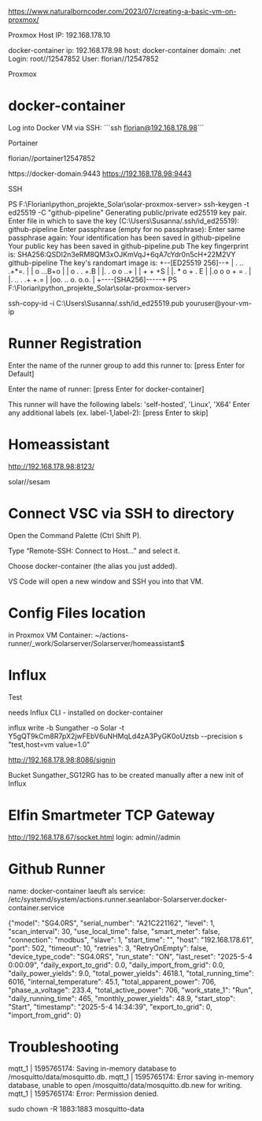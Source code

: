 https://www.naturalborncoder.com/2023/07/creating-a-basic-vm-on-proxmox/

Proxmox Host IP: 192.168.178.10


docker-container
 ip: 192.168.178.98
 host: docker-container
 domain: .net
 Login:
    root//12547852
    User: florian//12547852 


Proxmox


# docker-container

Log into Docker VM via SSH: 
    ´´´ssh florian@192.168.178.98´´´


Portainer

florian//portainer12547852


https://docker-domain:9443
https://192.168.178.98:9443



SSH

PS F:\Florian\python_projekte_Solar\solar-proxmox-server> ssh-keygen -t ed25519 -C "github-pipeline"
Generating public/private ed25519 key pair.
Enter file in which to save the key (C:\Users\Susanna/.ssh/id_ed25519): github-pipeline
Enter passphrase (empty for no passphrase): 
Enter same passphrase again: 
Your identification has been saved in github-pipeline
Your public key has been saved in github-pipeline.pub
The key fingerprint is:
SHA256:QSDI2n3eRM8QM3xOJKmVqJ+6qA7cYdr0n5cH+22M2VY github-pipeline
The key's randomart image is:
+--[ED25519 256]--+
| . .. .+*=.      |
|  o  ...B+o      |
| o . . +.B       |
|. . o o ..+      |
|   + + +S        |
|. * o + .    E |
|.o o o    + = .  |
|.  .. . .+ +.=   |
|oo. .. o. o.o.   |
+----[SHA256]-----+
PS F:\Florian\python_projekte_Solar\solar-proxmox-server> 


ssh-copy-id -i C:\Users\Susanna/.ssh/id_ed25519.pub youruser@your-vm-ip


# Runner Registration

Enter the name of the runner group to add this runner to: [press Enter for Default] 

Enter the name of runner: [press Enter for docker-container]

This runner will have the following labels: 'self-hosted', 'Linux', 'X64'
Enter any additional labels (ex. label-1,label-2): [press Enter to skip]

# Homeassistant
http://192.168.178.98:8123/

solar//sesam


# Connect VSC via SSH to directory

Open the Command Palette (Ctrl Shift P).

Type “Remote-SSH: Connect to Host…” and select it.

Choose docker-container (the alias you just added).

VS Code will open a new window and SSH you into that VM.


# Config Files location

in Proxmox VM Container:
~/actions-runner/_work/Solarserver/Solarserver/homeassistant$


# Influx

Test

needs Influx CLI - installed on docker-container

influx write -b Sungather -o Solar -t Y5gQT9kCm8R7pX2jwFEbV6uNHMqLd4zA3PyGK0oUztsb --precision s "test,host=vm value=1.0"

http://192.168.178.98:8086/signin

Bucket Sungather_SG12RG has to be created manually after a new init of Influx


# Elfin Smartmeter TCP Gateway


http://192.168.178.67/socket.html
login: admin//admin

# Github Runner 

name: docker-container
laeuft als service: /etc/systemd/system/actions.runner.seanlabor-Solarserver.docker-container.service



{"model": "SG4.0RS", "serial_number": "A21C221162", "level": 1, "scan_interval": 30, "use_local_time": false, "smart_meter": false, "connection": "modbus", "slave": 1, "start_time": "", "host": "192.168.178.61", "port": 502, "timeout": 10, "retries": 3, "RetryOnEmpty": false, "device_type_code": "SG4.0RS", "run_state": "ON", "last_reset": "2025-5-4 0:00:09", "daily_export_to_grid": 0.0, "daily_import_from_grid": 0.0, "daily_power_yields": 9.0, "total_power_yields": 4618.1, "total_running_time": 6016, "internal_temperature": 45.1, "total_apparent_power": 706, "phase_a_voltage": 233.4, "total_active_power": 706, "work_state_1": "Run", "daily_running_time": 465, "monthly_power_yields": 48.9, "start_stop": "Start", "timestamp": "2025-5-4 14:34:39", "export_to_grid": 0, "import_from_grid": 0}


# Troubleshooting

mqtt_1                 | 1595765174: Saving in-memory database to /mosquitto/data/mosquitto.db.
mqtt_1                 | 1595765174: Error saving in-memory database, unable to open /mosquitto/data/mosquitto.db.new for writing.
mqtt_1                 | 1595765174: Error: Permission denied.

sudo chown -R 1883:1883 mosquitto-data